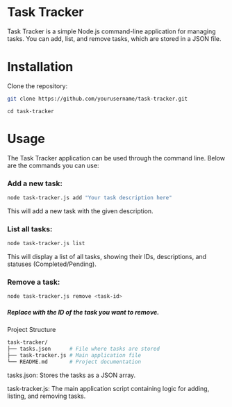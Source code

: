 # Task Tracker
Task Tracker is a simple Node.js command-line application for managing tasks. You can add, list, and remove tasks, which are stored in a JSON file.

# Installation
Clone the repository:

```bash
git clone https://github.com/yourusername/task-tracker.git
```
```
cd task-tracker
```

# Usage
The Task Tracker application can be used through the command line. Below are the commands you can use:

### Add a new task:

```bash
node task-tracker.js add "Your task description here"
```
This will add a new task with the given description.

### List all tasks:

```bash
node task-tracker.js list
```
This will display a list of all tasks, showing their IDs, descriptions, and statuses (Completed/Pending).

### Remove a task:

```bash
node task-tracker.js remove <task-id>
```
##### Replace <task-id> with the ID of the task you want to remove.

Project Structure
```bash
task-tracker/
├── tasks.json      # File where tasks are stored
├── task-tracker.js # Main application file
└── README.md       # Project documentation
```
tasks.json: Stores the tasks as a JSON array.

task-tracker.js: The main application script containing logic for adding, listing, and removing tasks.